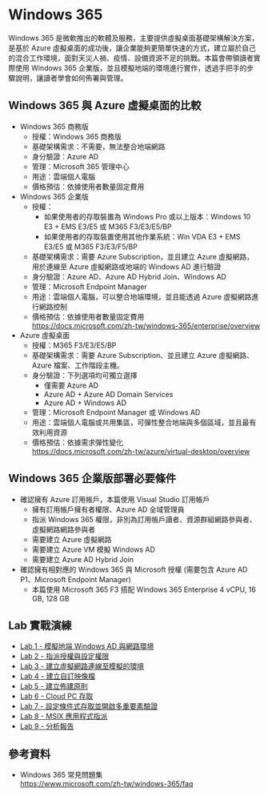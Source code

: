 # Windows 365
Windows 365 是微軟推出的軟體及服務，主要提供虛擬桌面基礎架構解決方案，是基於 Azure 虛擬桌面的成功後，讓企業能夠更簡單快速的方式，建立屬於自己的混合工作環境，面對天災人禍、疫情、設備資源不足的挑戰。本篇會帶領讀者實際使用 Windows 365 企業版，並且模擬地端的環境進行實作，透過手把手的步驟說明，讓讀者學會如何佈署與管理。<br>

## Windows 365 與 Azure 虛擬桌面的比較
- Windows 365 商務版<br>
  - 授權：Windows 365 商務版<br>
  - 基礎架構需求：不需要，無法整合地端網路<br>
  - 身分驗證：Azure AD<br>
  - 管理：Microsoft 365 管理中心<br>
  - 用途：雲端個人電腦<br>
  - 價格預估：依據使用者數量固定費用<br>
- Windows 365 企業版<br>
  - 授權：<br>
    - 如果使用者的存取裝置為 Windows Pro 或以上版本：Windows 10 E3 + EMS E3/E5 或 M365 F3/E3/E5/BP<br>
    - 如果使用者的存取裝置使用其他作業系統：Win VDA E3 + EMS E3/E5 或 M365 F3/E3/F5/BP <br>
  - 基礎架構需求：需要 Azure Subscription，並且建立 Azure 虛擬網路，用於連線至 Azure 虛擬網路或地端的 Windows AD 進行驗證<br>
  - 身分驗證：Azure AD、Azure AD Hybrid Join、Windows AD<br>
  - 管理：Microsoft Endpoint Manager<br>
  - 用途：雲端個人電腦，可以整合地端環境，並且能透過 Azure 虛擬網路進行網路控制<br>
  - 價格預估：依據使用者數量固定費用<br>
https://docs.microsoft.com/zh-tw/windows-365/enterprise/overview<br>
- Azure 虛擬桌面<br>
  - 授權：M365 F3/E3/E5/BP<br>
  - 基礎架構需求：需要 Azure Subscription、並且建立 Azure 虛擬網路、Azure 檔案、工作階段主機。<br>
  - 身分驗證：下列選項均可獨立選擇<br>
    - 僅需要 Azure AD<br>
    - Azure AD + Azure AD Domain Services<br>
    - Azure AD + Windows AD<br>
  - 管理：Microsoft Endpoint Manager 或 Windows AD<br>
  - 用途：雲端個人電腦或共用集區，可彈性整合地端與多個區域，並且最有效利用資源<br>
  - 價格預估：依據需求彈性變化<br>
https://docs.microsoft.com/zh-tw/azure/virtual-desktop/overview<br>

## Windows 365 企業版部署必要條件

- 確認擁有 Azure 訂用帳戶，本篇使用 Visual Studio 訂用帳戶<br>
  - 擁有訂用帳戶擁有者權限、Azure AD 全域管理員<br>
  - 指派 Windows 365 權限，非別為訂用帳戶讀者、資源群組網路參與者、虛擬網路網路參與者<br>
  - 需要建立 Azure 虛擬網路<br>
  - 需要建立 Azure VM 模擬 Windows AD<br>
  - 需要建立 Azure AD Hybrid Join<br>
- 確認擁有相對應的 Windows 365 與 Microsoft 授權 (需要包含 Azure AD P1、Microsoft Endpoint Manager)<br>
  - 本篇使用 Microsoft 365 F3 搭配 Windows 365 Enterprise 4 vCPU, 16 GB, 128 GB<br>

## Lab 實戰演練

- [Lab 1 - 模擬地端 Windows AD 與網路環境](https://github.com/BrianHsing/Windows365/blob/main/Lab1.md)<br>
- [Lab 2 - 指派授權與設定權限](https://github.com/BrianHsing/Windows365/blob/main/Lab2.md)<br>
- [Lab 3 - 建立虛擬網路連線至模擬的環境](https://github.com/BrianHsing/Windows365/blob/main/Lab3.md)<br>
- [Lab 4 - 建立自訂映像檔](https://github.com/BrianHsing/Windows365/blob/main/Lab4.md)<br>
- [Lab 5 - 建立佈建原則](https://github.com/BrianHsing/Windows365/blob/main/Lab5.md)<br>
- [Lab 6 - Cloud PC 存取](https://github.com/BrianHsing/Windows365/blob/main/Lab6.md)<br>
- [Lab 7 - 設定條件式存取並開啟多重要素驗證](https://github.com/BrianHsing/Windows365/blob/main/Lab7.md)<br>
- [Lab 8 - MSIX 應用程式指派](https://github.com/BrianHsing/Windows365/blob/main/Lab8.md)<br>
- [Lab 9 - 分析報告](https://github.com/BrianHsing/Windows365/blob/main/Lab9.md)<br>

## 參考資料
- Windows 365 常見問題集<br>
  https://www.microsoft.com/zh-tw/windows-365/faq<br>
